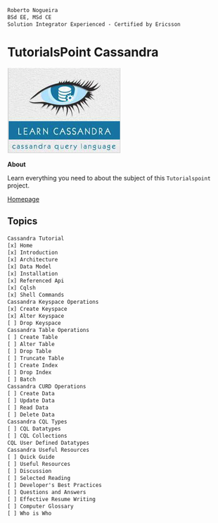 ```
Roberto Nogueira  
BSd EE, MSd CE
Solution Integrator Experienced - Certified by Ericsson
```
# TutorialsPoint Cassandra

![tutorialspoint image](images/tutorialspoint.png)

**About**

Learn everything you need to about the subject of this `Tutorialspoint` project.

[Homepage](https://www.tutorialspoint.com//cassandra/index.htm)

## Topics
```
Cassandra Tutorial
[x] Home
[x] Introduction
[x] Architecture
[x] Data Model
[x] Installation
[x] Referenced Api
[x] Cqlsh
[x] Shell Commands
Cassandra Keyspace Operations
[x] Create Keyspace
[x] Alter Keyspace
[ ] Drop Keyspace
Cassandra Table Operations
[ ] Create Table
[ ] Alter Table
[ ] Drop Table
[ ] Truncate Table
[ ] Create Index
[ ] Drop Index
[ ] Batch
Cassandra CURD Operations
[ ] Create Data
[ ] Update Data
[ ] Read Data
[ ] Delete Data
Cassandra CQL Types
[ ] CQL Datatypes
[ ] CQL Collections
CQL User Defined Datatypes
Cassandra Useful Resources
[ ] Quick Guide
[ ] Useful Resources
[ ] Discussion
[ ] Selected Reading
[ ] Developer's Best Practices
[ ] Questions and Answers
[ ] Effective Resume Writing
[ ] Computer Glossary
[ ] Who is Who
```
